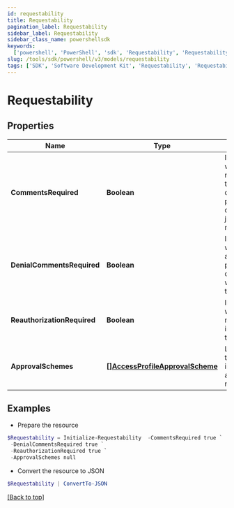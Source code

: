 ```yaml
---
id: requestability
title: Requestability
pagination_label: Requestability
sidebar_label: Requestability
sidebar_class_name: powershellsdk
keywords:
  ['powershell', 'PowerShell', 'sdk', 'Requestability', 'Requestability']
slug: /tools/sdk/powershell/v3/models/requestability
tags: ['SDK', 'Software Development Kit', 'Requestability', 'Requestability']
---
```


# Requestability

## Properties

| Name | Type | Description | Notes |
| --- | --- | --- | --- |
| **CommentsRequired** | **Boolean** | Indicates whether the requester of the containing object must provide comments justifying the request. | [optional] [default to $false] |
| **DenialCommentsRequired** | **Boolean** | Indicates whether an approver must provide comments when denying the request. | [optional] [default to $false] |
| **ReauthorizationRequired** | **Boolean** | Indicates whether reauthorization is required for the request. | [optional] [default to $false] |
| **ApprovalSchemes** | [**[]AccessProfileApprovalScheme**](access-profile-approval-scheme) | List describing the steps involved in approving the request. | [optional] |

## Examples

- Prepare the resource

```powershell
$Requestability = Initialize-Requestability  -CommentsRequired true `
 -DenialCommentsRequired true `
 -ReauthorizationRequired true `
 -ApprovalSchemes null
```

- Convert the resource to JSON

```powershell
$Requestability | ConvertTo-JSON
```

[[Back to top]](#)
